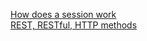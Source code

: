 [How does a session work](http://machinesaredigging.com/2013/10/29/how-does-a-web-session-work/)  
[REST, RESTful, HTTP methods](http://www.vogella.com/tutorials/REST/article.html)  

